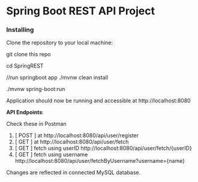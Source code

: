 # Spring Boot REST API Project


### Installing

Clone the repository to your local machine:


git clone this repo

cd SpringREST

//run springboot app
./mvnw clean install

./mvnw spring-boot:run

Application should now be running and accessible at http://localhost:8080

**API Endpoints**:

Check these in Postman
1. [ POST ] at http://localhost:8080/api/user/register
2. [ GET ]  at http://localhost:8080/api/user/fetch
3. [ GET ] fetch using userID http://localhost:8080/api/user/fetch/{userID}
4. [ GET ] fetch using username http://localhost:8080/api/user/fetchByUsername?username={name}

Changes are reflected in connected MySQL database.
